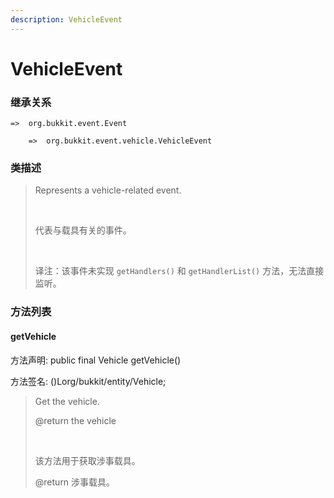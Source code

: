 ```yaml
---
description: VehicleEvent
---
```


# VehicleEvent

### 继承关系

    =>  org.bukkit.event.Event

        =>  org.bukkit.event.vehicle.VehicleEvent

### 类描述

> Represents a vehicle-related event.
> 
> <br>
> 
> 代表与载具有关的事件。
> 
> <br>
> 
> 译注：该事件未实现 `getHandlers()` 和 `getHandlerList()` 方法，无法直接监听。

### 方法列表

#### getVehicle

方法声明: public final Vehicle getVehicle()

方法签名: ()Lorg/bukkit/entity/Vehicle;

> Get the vehicle.
> 
> @return the vehicle
> 
> <br>
> 
> 该方法用于获取涉事载具。
> 
> @return 涉事载具。